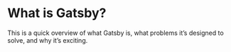 # What is Gatsby?

This is a quick overview of what Gatsby is, what problems it’s designed to solve, and why it’s exciting.
